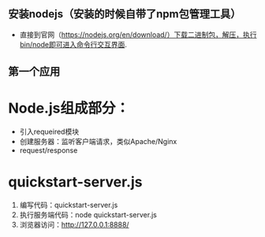 ## 安装nodejs（安装的时候自带了npm包管理工具）
- 直接到官网（https://nodejs.org/en/download/）下载二进制包，解压，执行bin/node即可进入命令行交互界面.

## 第一个应用
# Node.js组成部分：
- 引入requeired模块
- 创建服务器：监听客户端请求，类似Apache/Nginx
- request/response

# quickstart-server.js
1. 编写代码：quickstart-server.js
2. 执行服务端代码：node quickstart-server.js
3. 浏览器访问：http://127.0.0.1:8888/

